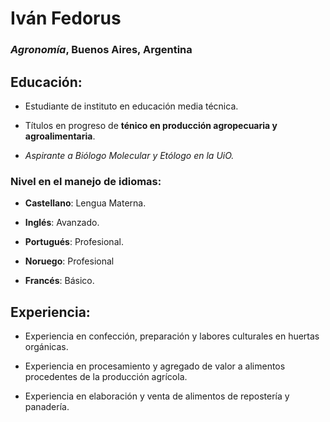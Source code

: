 # Iván Fedorus

### *Agronomía*, Buenos Aires, Argentina

## Educación:

* Estudiante de instituto en educación media técnica. 

* Títulos en progreso de **ténico en producción agropecuaria y agroalimentaria**.

* *Aspirante a Biólogo Molecular y Etólogo en la UiO.*

### Nivel en el manejo de idiomas:

* **Castellano**: Lengua Materna.

* **Inglés**: Avanzado.

* **Portugués**: Profesional.

* **Noruego**: Profesional

* **Francés**: Básico.

## Experiencia:

* Experiencia en confección, preparación y labores culturales en huertas orgánicas.

* Experiencia en procesamiento y agregado de valor a alimentos procedentes de la producción agrícola.

* Experiencia en elaboración y venta de alimentos de repostería y panadería.
